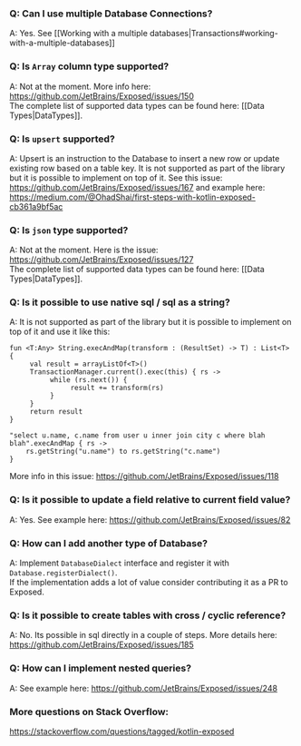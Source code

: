 ### Q: Can I use multiple Database Connections?

A: Yes. See [[Working with a multiple databases|Transactions#working-with-a-multiple-databases]]

### Q: Is `Array` column type supported?

A: Not at the moment. More info here: https://github.com/JetBrains/Exposed/issues/150  
The complete list of supported data types can be found here: [[Data Types|DataTypes]].

### Q: Is `upsert` supported?

A: Upsert is an instruction to the Database to insert a new row or update existing row based on a table key. It is not supported as part of the library but it is possible to implement on top of it. See this issue: https://github.com/JetBrains/Exposed/issues/167 and example here: https://medium.com/@OhadShai/first-steps-with-kotlin-exposed-cb361a9bf5ac

### Q: Is `json` type supported?

A: Not at the moment. Here is the issue: https://github.com/JetBrains/Exposed/issues/127  
The complete list of supported data types can be found here: [[Data Types|DataTypes]].

### Q: Is it possible to use native sql / sql as a string?

A: It is not supported as part of the library but it is possible to implement on top of it and use it like this:
```
fun <T:Any> String.execAndMap(transform : (ResultSet) -> T) : List<T> {
     val result = arrayListOf<T>()
     TransactionManager.current().exec(this) { rs ->
          while (rs.next()) {
               result += transform(rs)
          }
     }
     return result
}

"select u.name, c.name from user u inner join city c where blah blah".execAndMap { rs ->
    rs.getString("u.name") to rs.getString("c.name") 
}
```
More info in this issue: https://github.com/JetBrains/Exposed/issues/118

### Q: Is it possible to update a field relative to current field value?

A: Yes. See example here: https://github.com/JetBrains/Exposed/issues/82

### Q: How can I add another type of Database?

A: Implement `DatabaseDialect` interface and register it with `Database.registerDialect()`.  
If the implementation adds a lot of value consider contributing it as a PR to Exposed.

### Q: Is it possible to create tables with cross / cyclic reference?

A: No. Its possible in sql directly in a couple of steps. More details here: https://github.com/JetBrains/Exposed/issues/185

### Q: How can I implement nested queries?

A: See example here: https://github.com/JetBrains/Exposed/issues/248

### More questions on Stack Overflow:
https://stackoverflow.com/questions/tagged/kotlin-exposed